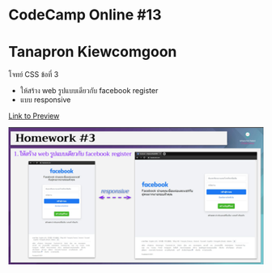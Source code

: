 # CodeCamp Online #13

# Tanapron Kiewcomgoon

โจทย์ CSS ข้อที่ 3
- ให้สร้าง web รูปแบบเดียวกับ facebook register
- แบบ responsive

[Link to Preview](https://tanapron.github.io/Homework_codecamp_13/CSS/ข้อที่%203/index.html)

![pic](./Homework_css3.jpg)